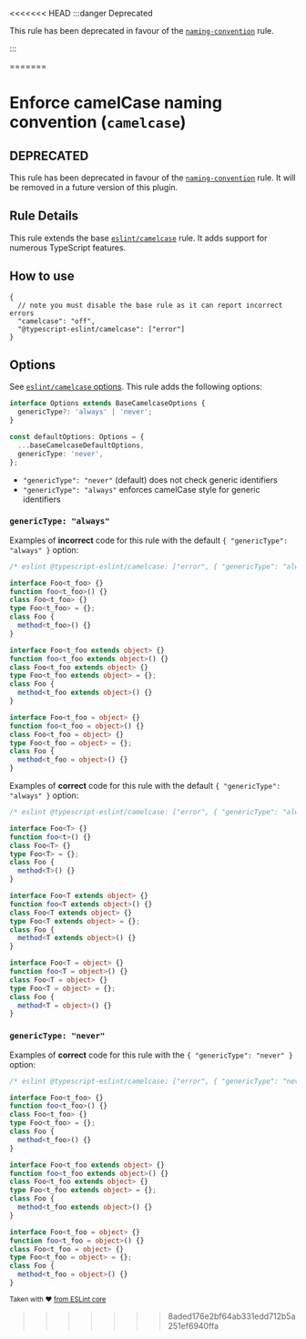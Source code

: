 <<<<<<< HEAD
:::danger Deprecated

This rule has been deprecated in favour of the [`naming-convention`](./naming-convention.md) rule.

:::

<!--
This doc file has been left on purpose because `camelcase` is a core eslint rule.
This exists to help direct people to the replacement rule.
-->
=======
# Enforce camelCase naming convention (`camelcase`)

## DEPRECATED

This rule has been deprecated in favour of the [`naming-convention`](./naming-convention.md) rule.
It will be removed in a future version of this plugin.

## Rule Details

This rule extends the base [`eslint/camelcase`](https://eslint.org/docs/rules/camelcase) rule.
It adds support for numerous TypeScript features.

## How to use

```jsonc
{
  // note you must disable the base rule as it can report incorrect errors
  "camelcase": "off",
  "@typescript-eslint/camelcase": ["error"]
}
```

## Options

See [`eslint/camelcase` options](https://eslint.org/docs/rules/camelcase#options).
This rule adds the following options:

```ts
interface Options extends BaseCamelcaseOptions {
  genericType?: 'always' | 'never';
}

const defaultOptions: Options = {
  ...baseCamelcaseDefaultOptions,
  genericType: 'never',
};
```

- `"genericType": "never"` (default) does not check generic identifiers
- `"genericType": "always"` enforces camelCase style for generic identifiers

### `genericType: "always"`

Examples of **incorrect** code for this rule with the default `{ "genericType": "always" }` option:

```typescript
/* eslint @typescript-eslint/camelcase: ["error", { "genericType": "always" }] */

interface Foo<t_foo> {}
function foo<t_foo>() {}
class Foo<t_foo> {}
type Foo<t_foo> = {};
class Foo {
  method<t_foo>() {}
}

interface Foo<t_foo extends object> {}
function foo<t_foo extends object>() {}
class Foo<t_foo extends object> {}
type Foo<t_foo extends object> = {};
class Foo {
  method<t_foo extends object>() {}
}

interface Foo<t_foo = object> {}
function foo<t_foo = object>() {}
class Foo<t_foo = object> {}
type Foo<t_foo = object> = {};
class Foo {
  method<t_foo = object>() {}
}
```

Examples of **correct** code for this rule with the default `{ "genericType": "always" }` option:

```typescript
/* eslint @typescript-eslint/camelcase: ["error", { "genericType": "always" }] */

interface Foo<T> {}
function foo<t>() {}
class Foo<T> {}
type Foo<T> = {};
class Foo {
  method<T>() {}
}

interface Foo<T extends object> {}
function foo<T extends object>() {}
class Foo<T extends object> {}
type Foo<T extends object> = {};
class Foo {
  method<T extends object>() {}
}

interface Foo<T = object> {}
function foo<T = object>() {}
class Foo<T = object> {}
type Foo<T = object> = {};
class Foo {
  method<T = object>() {}
}
```

### `genericType: "never"`

Examples of **correct** code for this rule with the `{ "genericType": "never" }` option:

```typescript
/* eslint @typescript-eslint/camelcase: ["error", { "genericType": "never" }] */

interface Foo<t_foo> {}
function foo<t_foo>() {}
class Foo<t_foo> {}
type Foo<t_foo> = {};
class Foo {
  method<t_foo>() {}
}

interface Foo<t_foo extends object> {}
function foo<t_foo extends object>() {}
class Foo<t_foo extends object> {}
type Foo<t_foo extends object> = {};
class Foo {
  method<t_foo extends object>() {}
}

interface Foo<t_foo = object> {}
function foo<t_foo = object>() {}
class Foo<t_foo = object> {}
type Foo<t_foo = object> = {};
class Foo {
  method<t_foo = object>() {}
}
```

<sup>Taken with ❤️ [from ESLint core](https://github.com/eslint/eslint/blob/master/docs/rules/camelcase.md)</sup>
>>>>>>> 8aded176e2bf64ab331edd712b5a251ef6940ffa

